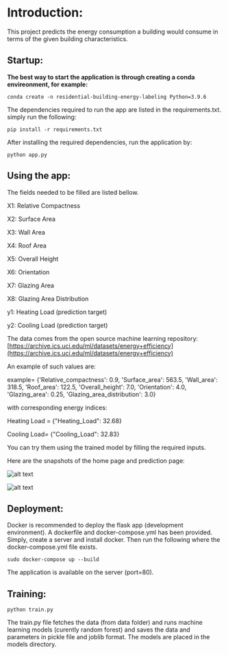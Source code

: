 

# Introduction:

This project predicts the energy consumption a building would consume in terms of the given building characteristics.

## Startup:
**The best way to start the application is through creating a conda envireonment, for example:**

```conda create -n residential-building-energy-labeling Python=3.9.6 ```

The dependencies required to run the app are listed in the requirements.txt. simply run the following:

``` pip install -r requirements.txt ```

After installing the required dependencies, run the application by:

```python app.py```


## Using the app:
The fields needed to be filled are listed bellow.

X1: Relative Compactness

X2: Surface Area

X3: Wall Area

X4: Roof Area

X5: Overall Height

X6: Orientation

X7: Glazing Area

X8: Glazing Area Distribution

y1: Heating Load (prediction target)

y2: Cooling Load (prediction target)

The data comes from the open source machine learning repository: [https://archive.ics.uci.edu/ml/datasets/energy+efficiency](https://archive.ics.uci.edu/ml/datasets/energy+efficiency)

An example of such values are:

example= {'Relative_compactness': 0.9,
 'Surface_area': 563.5,
 'Wall_area': 318.5,
 'Roof_area': 122.5,
 'Overall_height': 7.0,
 'Orientation': 4.0,
 'Glazing_area': 0.25,
 'Glazing_area_distribution': 3.0}

 with corresponding energy indices:
 
 Heating Load = {"Heating_Load": 32.68}
 
 Cooling Load= {"Cooling_Load": 32.83}

 You can try them using the trained model by filling the required inputs.

Here are the snapshots of the home page and prediction page:

![alt text](https://github.com/miladashouri/residential-energy-prediction/blob/master/home_page.PNG "Logo Title Text 1")

![alt text](https://github.com/miladashouri/residential-energy-prediction/blob/master/prediction_page.PNG "Logo Title Text 2")

## Deployment:
Docker is recommended to deploy the flask app (development environment). A dockerfile and docker-compose.yml has been provided. Simply, create a server and install docker. Then run the following where the docker-compose.yml file exists. 

``` sudo docker-compose up --build ``` 

The application is available on the server (port=80).

## Training:

```python train.py```

The train.py file fetches the data (from data folder) and runs machine learning models (curently random forest) and saves the data and parameters in pickle file and joblib format. The models are placed in the models directory.  
